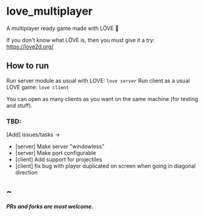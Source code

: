 # love_multiplayer
A multiplayer ready game made with LÖVE :sparkling_heart:

If you don't know what LÖVE is, then you must give it a try:
https://love2d.org/

## How to run
Run server module as usual with LOVE: `love server`
Run client as a usual LOVE game: `love client`

You can open as many clients as you want on the same machine (for testing and stuff).

### TBD:
[Add] issues/tasks ->
- [server] Make server "windowless"
- [server] Make port configurable
- [client] Add support for projectiles
- [client] fix bug with player duplicated on screen when going in diagonal direction


~
---
_**PRs and forks are most welcome.**_
